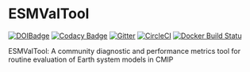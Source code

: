 # ESMValTool
[![DOIBadge](https://img.shields.io/badge/DOI-10.17874%2Fac8548f0315-blue.svg)](http://dx.doi.org/10.17874/ac8548f0315)
[![Codacy Badge](https://api.codacy.com/project/badge/Grade/70c69582d71d417fa342a6f54e0eb0c5)](https://www.codacy.com/app/bjoernbroetz/ESMValTool?utm_source=github.com&utm_medium=referral&utm_content=ESMValGroup/ESMValTool&utm_campaign=badger)
 [![Gitter](https://badges.gitter.im/Join%20Chat.svg)](https://gitter.im/ESMValGroup?utm_source=badge&utm_medium=badge&utm_campaign=pr-badge&utm_content=badge)
[![CircleCI](https://circleci.com/gh/ESMValGroup/ESMValTool.svg?style=svg)](https://circleci.com/gh/ESMValGroup/ESMValTool)
[![Docker Build Statu](https://img.shields.io/docker/build/esmvalgroup/esmvaltool.svg)]()

ESMValTool: A community diagnostic and performance metrics tool for routine evaluation of Earth system models in CMIP 
